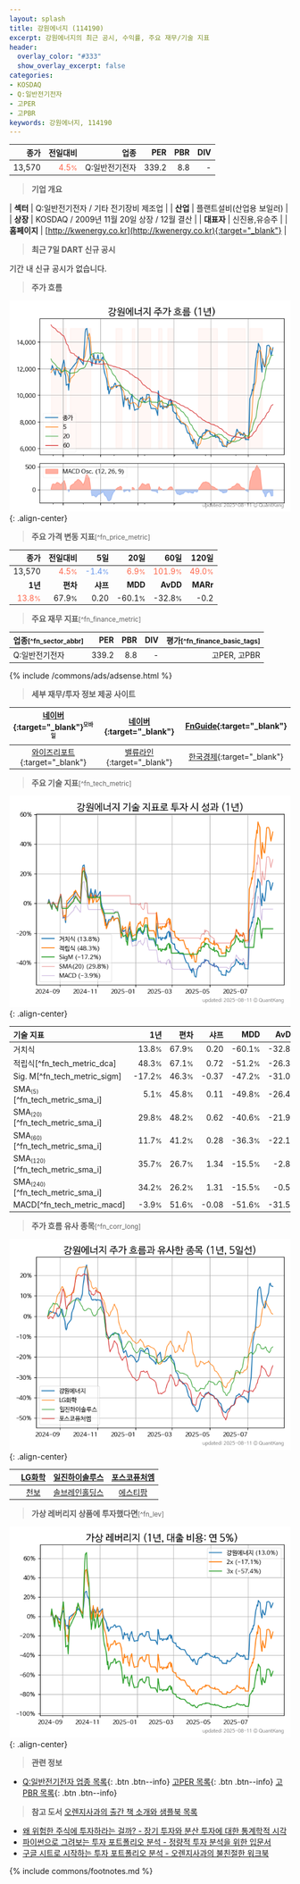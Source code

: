 ```yaml
---
layout: splash
title: 강원에너지 (114190)
excerpt: 강원에너지의 최근 공시, 수익률, 주요 재무/기술 지표
header:
  overlay_color: "#333"
  show_overlay_excerpt: false
categories:
- KOSDAQ
- Q:일반전기전자
- 고PER
- 고PBR
keywords: 강원에너지, 114190
---
```


| **종가** | **전일대비** | **업종** | **PER** | **PBR** | **DIV** |
| -------: | -----------: | -------: | ------: | ------: | ------: |
| 13,570 | <span style="color: tomato">4.5<small>%</small></span> | Q:일반전기전자 | 339.2 | 8.8 | - |

<!-- more -->


> **기업 개요**<a id="company"></a>

| <span style="white-space:nowrap;">**섹터**</span> | Q:일반전기전자 / 기타 전기장비 제조업 |
| <span style="white-space:nowrap;">**산업**</span> | 플랜트설비(산업용 보일러) |
| <span style="white-space:nowrap;">**상장**</span> | KOSDAQ / 2009년 11월 20일 상장 / 12월 결산 |
| <span style="white-space:nowrap;">**대표자**</span> | 신진용,유승주 |
| <span style="white-space:nowrap;">**홈페이지**</span> | [http://kwenergy.co.kr](http://kwenergy.co.kr){:target="_blank"} |


> **최근 7일 DART 신규 공시**<a id="dart"></a>

기간 내 신규 공시가 없습니다.


> **주가 흐름**<a id="price"></a>

![114190](/stock/images/114190.png){: .align-center}


> **주요 가격 변동 지표**<small>[^fn_price_metric]</small>

| **종가** | **전일대비** | **5일** | **20일** | **60일** | **120일** |
| -------: | -----------: | ------: | -------: | -------: | --------: |
| 13,570 | <span style="color: tomato">4.5<small>%</small></span> | <span style="color: cornflowerblue">-1.4<small>%</small></span> | <span style="color: tomato">6.9<small>%</small></span> | <span style="color: tomato">101.9<small>%</small></span> | <span style="color: tomato">49.0<small>%</small></span> |
| **1년** | **편차** | **샤프** | **MDD** | **AvDD** | **MARr** |
| <span style="color: tomato">13.8<small>%</small></span> | 67.9<small>%</small> | 0.20 | -60.1<small>%</small> | -32.8<small>%</small> | -0.2 |


> **주요 재무 지표**<small>[^fn_finance_metric]</small>

| **업종**<small>[^fn_sector_abbr]</small> | **PER** | **PBR** | **DIV** | **평가**<small>[^fn_finance_basic_tags]</small> |
| :--------------------------------------- | ------: | ------: | ------: | ----------------------------------------------: |
| Q:일반전기전자 | 339.2 | 8.8 | - | 고PER, 고PBR |



{% include /commons/ads/adsense.html %}

> **세부 재무/투자 정보 제공 사이트**

| [네이버](https://m.stock.naver.com/domestic/stock/114190/finance/summary){:target="_blank"}<sup><small>모바일</small></sup> | [네이버](https://finance.naver.com/item/coinfo.naver?code=114190){:target="_blank"} | [FnGuide](https://comp.fnguide.com/SVO2/ASP/SVD_Invest.asp?gicode=A114190&MenuYn=Y){:target="_blank"} |
| :---: | :---: | :---: |
| [와이즈리포트](https://comp.wisereport.co.kr/company/c1040001.aspx?cmp_cd=114190){:target="_blank"} | [밸류라인](https://www.valueline.co.kr/finance/summary/114190){:target="_blank"} | [한국경제](https://markets.hankyung.com/stock/114190/financial-summary){:target="_blank"} |


> **주요 기술 지표**<small>[^fn_tech_metric]</small>


![114190](/stock/images/114190_tech.png){: .align-center}

| **기술 지표** | **1년** | **편차** | **샤프** | **MDD** | **AvDD** |
| :------------ | ------: | -----------: | -------: | ------: | -------: |
| 거치식 | 13.8<small>%</small> | 67.9<small>%</small> | 0.20 | -60.1<small>%</small> | -32.8<small>%</small> |
| 적립식[^fn_tech_metric_dca] | 48.3<small>%</small> | 67.1<small>%</small> | 0.72 | -51.2<small>%</small> | -26.3<small>%</small> |
| Sig. M[^fn_tech_metric_sigm] | -17.2<small>%</small> | 46.3<small>%</small> | -0.37 | -47.2<small>%</small> | -31.0<small>%</small> |
| SMA<small><sub>(5)</sub></small>[^fn_tech_metric_sma_i] | 5.1<small>%</small> | 45.8<small>%</small> | 0.11 | -49.8<small>%</small> | -26.4<small>%</small> |
| SMA<small><sub>(20)</sub></small>[^fn_tech_metric_sma_i] | 29.8<small>%</small> | 48.2<small>%</small> | 0.62 | -40.6<small>%</small> | -21.9<small>%</small> |
| SMA<small><sub>(60)</sub></small>[^fn_tech_metric_sma_i] | 11.7<small>%</small> | 41.2<small>%</small> | 0.28 | -36.3<small>%</small> | -22.1<small>%</small> |
| SMA<small><sub>(120)</sub></small>[^fn_tech_metric_sma_i] | 35.7<small>%</small> | 26.7<small>%</small> | 1.34 | -15.5<small>%</small> | -2.8<small>%</small> |
| SMA<small><sub>(240)</sub></small>[^fn_tech_metric_sma_i] | 34.2<small>%</small> | 26.2<small>%</small> | 1.31 | -15.5<small>%</small> | -0.5<small>%</small> |
| MACD[^fn_tech_metric_macd] | -3.9<small>%</small> | 51.6<small>%</small> | -0.08 | -51.6<small>%</small> | -31.5<small>%</small> |


> **주가 흐름 유사 종목**<a id="corr"></a><small>[^fn_corr_long]</small>

![114190](/stock/images/114190_corr.png){: .align-center}

|       | [LG화학](/051910/) | [일진하이솔루스](/271940/) | [포스코퓨처엠](/003670/) |
| :---: | :------------------------------------: | :------------------------------------: | :------------------------------------: |
|       | [천보](/278280/) | [솔브레인홀딩스](/036830/) | [에스티팜](/237690/) |


> **가상 레버리지 상품에 투자했다면**<a id="2x"></a><small>[^fn_lev]</small>

![114190](/stock/images/114190_2x.png){: .align-center}


> **관련 정보**

- [Q:일반전기전자 업종 목록](/stats/sector/kosdaq_업종_일반전기전자_종목/){: .btn .btn--info} [고PER 목록](/fn/fn_high_per/){: .btn .btn--info} [고PBR 목록](/fn/fn_high_pbr/){: .btn .btn--info}

> **참고 도서** [오렌지사과의 출간 책 소개와 샘플북 목록](https://kongdori.tistory.com/691)

- [왜 위험한 주식에 투자하라는 걸까? - 장기 투자와 분산 투자에 대한 통계학적 시각](https://kongdori.tistory.com/421)
- [파이썬으로 그려보는 투자 포트폴리오 분석  - 정량적 투자 분석을 위한 입문서](https://kongdori.tistory.com/643)
- [구글 시트로 시작하는 투자 포트폴리오 분석 - 오렌지사과의 불친절한 워크북](https://kongdori.tistory.com/449)


{% include commons/footnotes.md %}
